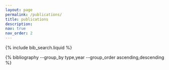 ```yaml
---
layout: page
permalink: /publications/
title: publications
description:
nav: true
nav_order: 2
---
```


<!-- Bibsearch Feature -->

{% include bib_search.liquid %}

<!-- _pages/publications.md -->

<div class="publications">

 {% bibliography --group_by type,year --group_order ascending,descending %}

</div>


